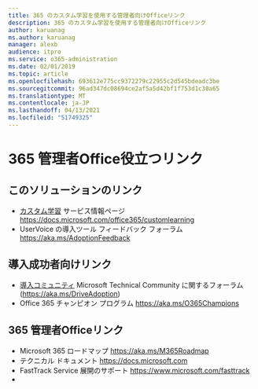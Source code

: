```yaml
---
title: 365 のカスタム学習を使用する管理者向けOfficeリンク
description: 365 のカスタム学習を使用する管理者向けOfficeリンク
author: karuanag
ms.author: karuanag
manager: alexb
audience: itpro
ms.service: o365-administration
ms.date: 02/01/2019
ms.topic: article
ms.openlocfilehash: 693612e775cc9372279c22955c2d545bdeadc3be
ms.sourcegitcommit: 96ad347dc08694ce2af5a5d42bf1f753d1c30a65
ms.translationtype: MT
ms.contentlocale: ja-JP
ms.lasthandoff: 04/13/2021
ms.locfileid: "51749325"
---
```

# <a name="helpful-links-for-office-365-administrators"></a>365 管理者Office役立つリンク

## <a name="links-for-this-solution"></a>このソリューションのリンク

- [カスタム学習](/office365/customlearning) サービス情報ページ https://docs.microsoft.com/office365/customlearning
- UserVoice の導入ツール フィードバック フォーラム https://aka.ms/AdoptionFeedback 

## <a name="links-for-adoption-success-owners"></a>導入成功者向けリンク
- [導入コミュニティ](https://aka.ms/DriveAdoption) Microsoft Technical Community に関するフォーラム (https://aka.ms/DriveAdoption)
- Office 365 チャンピオン プログラム https://aka.ms/O365Champions 

## <a name="links-for-office-365-administrators"></a>365 管理者Officeリンク
- Microsoft 365 ロードマップ https://aka.ms/M365Roadmap
- テクニカル ドキュメント https://docs.microsoft.com
- FastTrack Service 展開のサポート https://www.microsoft.com/fasttrack
-
